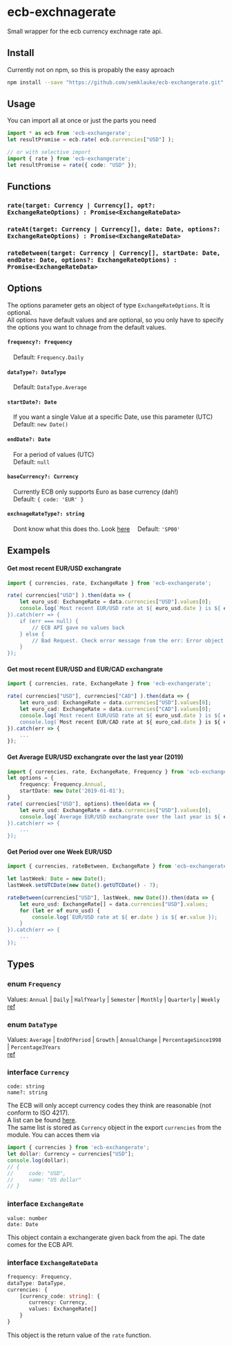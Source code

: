 # ecb-exchnagerate
Small wrapper for the ecb currency exchnage rate api.

## Install
Currently not on npm, so this is propably the easy aproach
```bash
npm install --save "https://github.com/semklauke/ecb-exchangerate.git"
```
## Usage
You can import all at once or just the parts you need
```typescript
import * as ecb from 'ecb-exchangerate';
let resultPromise = ecb.rate( ecb.currencies["USD"] );
```
```typescript
// or with selective import
import { rate } from 'ecb-exchangerate';
let resultPromise = rate({ code: "USD" });
```

## Functions

### `rate(target: Currency | Currency[], opt?: ExchangeRateOptions) : Promise<ExchangeRateData>`
### `rateAt(target: Currency | Currency[], date: Date, options?: ExchangeRateOptions) : Promise<ExchangeRateData>`
### `rateBetween(target: Currency | Currency[], startDate: Date, endDate: Date, options?: ExchangeRateOptions) : Promise<ExchangeRateData>`

## Options
The options parameter gets an object of type `ExchangeRateOptions`. It is optional.<br/>
All options have default values and are optional, so you only have to specify the options you want to chnage from the default values.
#### `frequency?: Frequency`
&emsp;Default: `Frequency.Daily` 
#### `dataType?: DataType`
&emsp;Default: `DataType.Average`
#### `startDate?: Date`
&emsp;If you want a single Value at a specific Date, use this parameter (UTC)<br />
&emsp;Default: `new Date()`
#### `endDate?: Date`
&emsp;For a period of values (UTC)<br />
&emsp;Default: `null`
#### `baseCurrency?: Currency`
&emsp;Currently ECB only supports Euro as base currency (dah!)<br />
&emsp;Default: `{ code: 'EUR' }`
#### `exchnageRateType?: string`
&emsp;Dont know what this does tho. Look [here](https://sdw.ecb.europa.eu/datastructure.do?conceptMnemonic=EXR_TYPE&datasetinstanceid=120#cl) 
&emsp;Default: `'SP00'`

 

## Exampels
#### Get most recent EUR/USD exchangrate
```typescript
import { currencies, rate, ExchangeRate } from 'ecb-exchangerate';

rate( currencies["USD"] ).then(data => {
	let euro_usd: ExchangeRate = data.currencies["USD"].values[0];
	console.log(`Most recent EUR/USD rate at ${ euro_usd.date } is ${ euro_usd.value });
}).catch(err => {
	if (err === null) {
		// ECB API gave no values back
	} else {
		// Bad Request. Check error message from the err: Error object
	}
});
```

#### Get most recent EUR/USD and EUR/CAD exchangrate
```typescript
import { currencies, rate, ExchangeRate } from 'ecb-exchangerate';

rate( currencies["USD"], currencies["CAD"] ).then(data => {
	let euro_usd: ExchangeRate = data.currencies["USD"].values[0];
	let euro_cad: ExchangeRate = data.currencies["CAD"].values[0];
	console.log(`Most recent EUR/USD rate at ${ euro_usd.date } is ${ euro_usd.value });
	console.log(`Most recent EUR/CAD rate at ${ euro_cad.date } is ${ euro_cad.value });
}).catch(err => {
	...
});
```

#### Get Average EUR/USD exchangrate over the last year (2019)
```typescript
import { currencies, rate, ExchangeRate, Frequency } from 'ecb-exchangerate';
let options = {
	frequency: Frequency.Annual,
	startDate: new Date('2019-01-01');
}
rate( currencies["USD"], options).then(data => {
	let euro_usd: ExchangeRate = data.currencies["USD"].values[0];
	console.log(`Average EUR/USD exchangrate over the last year is ${ euro_usd.value });
}).catch(err => {
	...
});
```

#### Get Period over one Week EUR/USD
```typescript
import { currencies, rateBetween, ExchangeRate } from 'ecb-exchangerate';

let lastWeek: Date = new Date();
lastWeek.setUTCDate(new Date().getUTCDate() - 7);

rateBetween(currencies["USD"], lastWeek, new Date()).then(data => {
	let euro_usd: ExchangeRate[] = data.currencies["USD"].values;
	for (let er of euro_usd) {
		console.log(`EUR/USD rate at ${ er.date } is ${ er.value });
	}
}).catch(err => {
	...
});
```

## Types
### enum `Frequency`
Values: `Annual` | `Daily` | `HalfYearly` | `Semester` | `Monthly` | `Quarterly` | `Weekly`
<br/>[ref](https://sdw.ecb.europa.eu/datastructure.do?conceptMnemonic=FREQ&datasetinstanceid=120#cl)

### enum `DataType`
Values: `Average` | `EndOfPeriod` | `Growth` | `AnnualChange` | `PercentageSince1998` | `Percentage3Years`
<br/>[ref](https://sdw.ecb.europa.eu/datastructure.do?conceptMnemonic=EXR_SUFFIX&datasetinstanceid=120#cl)

### interface `Currency`
`code: string`  
`name?: string`  

The ECB will only accept currency codes they think are reasonable (not conform to ISO 4217).  
A list can be found [here](https://sdw.ecb.europa.eu/datastructure.do?conceptMnemonic=CURRENCY&datasetinstanceid=120#cl).  
The same list is stored as `Currency` object in the export `currencies` from the module. You can acces them via
```typescript
import { currencies } from 'ecb-exchangerate';
let dollar: Currency = currencies["USD"];
console.log(dollar);
// {
//     code: "USD",
//     name: "US dollar"
// } 
```

### interface `ExchangeRate`
`value: number`  
`date: Date`

This object contain a exchangerate given back from the api. The date comes for the ECB API.
### interface `ExchangeRateData`
```typescript
frequency: Frequency,
dataType: DataType,
currencies: {
    [currency_code: string]: {
       currency: Currency,
       values: ExchangeRate[]
    }
}
```
This object is the return value of the `rate` function.


